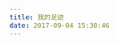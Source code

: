 ```yaml
---
title: 我的足迹
date: 2017-09-04 15:30:46
---
```

<script src="/js/echarts.min.js"></script>
<script src="/js/china.js"></script>
<script src="/js/jquery-3.2.1.min.js"></script>
<script src="/js/bmap.min.js"></script>

	
<div id="Map" style="height: 500px">
		<!--这以后是地图-->
</div>
	
<script type="text/javascript">
  var Echartsmap=echarts.init(document.getElementById("Map"));
	var city = [
     {name: '青岛', value: 200},
     {name: '泉州', value: 200},
     {name: '上海', value: 200},
     {name: '威海', value: 200},
     {name: '厦门', value: 200},
     {name: '宁波', value: 200},
     {name: '昆明', value: 200},
     {name: '咸阳', value: 200},
     {name: '西宁', value: 200},
     {name: '西安', value: 200},
     {name: '南京', value: 200},
     {name: '北京', value: 200},
     {name: '杭州', value: 200},
     {name: '济南', value: 200},
     {name: '临沂', value: 200},
     {name: '郑州', value: 200},
     {name: '济宁', value: 200},
     {name: '武汉', value: 200},
     {name: '丽江', value: 200},
     {name: '西双版纳', value: 200},
     {name: '大理', value: 200},
     {name: '深圳', value: 200},

     {name:'茶卡盐湖',value:100},
     {name:'青海湖',value:100},
     {name:'东方明珠',value:100},
     {name:'五四广场',value:100},
     {name:'中科院西双版纳热带植物园',value:100},
     {name:'刘公岛',value:100},
     {name:'塔尔寺',value:100},
     {name:'大雁塔',value:100},
     {name:'骊山',value:100},
     {name:'鼓浪屿',value:100},
     {name:'玉龙雪山',value:100},
     {name:'丽江古城',value:100},
     {name:'西湖',value:100},
     {name:'蒙山',value:100},
     {name:'拉市海',value:100},
     {name:'束河古镇',value:100},
     {name:'大理古城',value:100},
     {name:'崇圣寺三塔公园',value:100},
     {name:'洱海',value:100},
     {name:'夫子庙',value:100},
     {name:'天安门广场',value:100},
     {name:'故宫',value:100},
     {name:'黄鹤楼',value:100},
     {name:'十渡风景区',value:100},
     {name:'大明湖',value:100},
     {name:'趵突泉',value:100},
     {name:'八大关',value:100},
     {name:'金沙滩',value:100},
];
 
var geoCoordMap = {
    '青岛':[120.33,36.07],
    '泉州':[118.58,24.93],
    '上海':[121.48,31.22],
    '威海':[122.1,37.5],
    '厦门':[118.1,24.46],
    '宁波':[121.56,29.86],
    '昆明':[102.73,25.04],
    '咸阳':[108.72,34.36],
    '西宁':[101.74,36.56],
    '西安':[108.95,34.27],
    '南京':[118.78,32.04],
    '北京':[116.46,39.92],
    '杭州':[120.19,30.26],
    '济南':[117,36.65],
    '临沂':[118.35,35.05],
    '郑州':[113.65,34.76],
    '济宁':[116.59,35.38],
    '武汉':[114.31,30.52], 
    '丽江':[100.23331,26.884395], 
    '西双版纳':[100.79816,22.014105], 
    '大理':[100.237692,25.597645], 
    '深圳':[114.138509,22.556972],

    '茶卡盐湖':[99.101084,36.749992],
    '青海湖':[100.187498,36.866642],
    '东方明珠':[121.506377,31.245105],
    '五四广场':[120.391729,36.067581],
    '中科院西双版纳热带植物园':[101.271188,21.923736],
    '刘公岛':[122.197255,37.511219],
    '塔尔寺':[101.576298,36.494462],
    '大雁塔':[108.970492,34.229142],
    '骊山':[109.221086,34.364599],
    '鼓浪屿':[118.071909,24.456348],
    '玉龙雪山':[100.270093,27.034013],
    '丽江古城':[100.241894,26.876504],
    '西湖':[120.156352,30.251713],
    '蒙山':[117.98073,35.565713],
    '拉市海':[100.145784,26.896587],
    '束河古镇':[100.212875,26.926349],
    '大理古城':[100.172117,25.698864],
    '崇圣寺三塔公园':[100.155887,25.711798],
    '洱海':[100.272671,25.649292],
    '夫子庙':[118.795264,32.027003],
    '天安门广场':[116.404168,39.909677],
    '故宫':[116.402122,39.929583],
    '黄鹤楼':[114.309052,30.550239],
    '十渡风景区':[115.606468,39.644162],
    '大明湖':[117.029409,36.680642],
    '趵突泉':[117.022388,36.667454],
    '八大关':[120.357644,36.059717],
    '金沙滩':[120.25126,35.964533],
};


var convertData = function (city) {
    var res = [],res2=[];
    for (var i = 0; i < city.length; i++) {
        var geoCoord = geoCoordMap[city[i].name];
        if (geoCoord) {
            res.push({
                name: city[i].name,
                value: geoCoord.concat(city[i].value)
            });
        }
    }

    res2=res.filter( function (a) {
        return a.value[2]==200;
    });
    return res2;
};

var convertDataSpot = function (city) {
    var res = [],res2=[];
    for (var i = 0; i < city.length; i++) {
        var geoCoord = geoCoordMap[city[i].name];
        if (geoCoord) {
            res.push({
                name: city[i].name,
                value: geoCoord.concat(city[i].value)
            });
        }
    }

      res2=res.filter( function (a) {
        return a.value[2]==100;
    });
    return res2;
};

option = {
    backgroundColor: '#404a59',
    title: {
        text: '路途',
        subtext: '去过的或者待过的地方',       
        left: 'center',
        textStyle: {
            color: '#fff'
        }
    },
    tooltip : {
        trigger: 'item' //触发类型。数据项图形触发，主要在散点图，饼图等无类目轴的图表中使用。
    },
    legend: {   //图例组件。
        orient: 'vertical',
        y: 'bottom',
        x:'right',
        data:['景点','City'],
        // 设置文本颜色
        textStyle: {
            color: '#fff'
        }
    },
    geo: {
        map: 'china',
        label: {
            emphasis: {
                show: false
            }
        },
        roam: true,//缩放拖动打开
        itemStyle: {
            normal: {
                areaColor: '#323c48',
                borderColor: '#111'
            },
            emphasis: {
                areaColor: '#2a333d'
            }
        }
    },
    series : [
        {
            name: '景点',
            type: 'scatter',//散点（气泡）图
            coordinateSystem: 'geo',
            data: convertDataSpot(city),
            symbolSize: 10,
            
            label: {
                normal: {
                    formatter: '{b}',
                    position: 'right',
                    show: false
                },
                emphasis: {
                    show: true
                }
            },
            itemStyle: {
                normal: {
                    color: '#00FFFF'
                }
            }
        },
        {
            name: 'City',
            type: 'effectScatter',//涟漪特效动画的散点（气泡）图
            coordinateSystem: 'geo',
            data:  convertData(city),
            //标志的大小
            symbolSize: 15,
             showEffectOn: 'render',
            rippleEffect: {
                brushType: 'stroke'
            },
            hoverAnimation: true,
            label: {
                normal: {
                    formatter: '{b}',
                    position: 'right',
                    show: true
                },
                emphasis: {
                    show: true
                }
            },
            itemStyle: {
                normal: {
                    color: '#f4e925',
                    shadowBlur: 10,
                    shadowColor: '#333'
                }
            },
            zlevel: 2
        }
       
    ]
};

Echartsmap.setOption(option);
</script>
